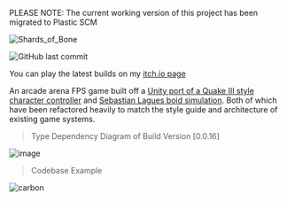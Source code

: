 PLEASE NOTE: The current working version of this project has been migrated to Plastic SCM

![Shards_of_Bone](https://github.com/B1naryB0b/Shards-of-Bone/assets/35399675/bf61fe51-f22a-470b-8676-09ec47b525ed)

![GitHub last commit](https://img.shields.io/github/last-commit/B1naryB0b/Shards-of-Bone)

You can play the latest builds on my [itch.io page](https://b1nary-b0b.itch.io/shards-of-bone)

An arcade arena FPS game built off a [Unity port of a Quake III style character controller](https://github.com/WiggleWizard/quake3-movement-unity3d) and [Sebastian Lagues boid simulation](https://github.com/SebLague/Boids). Both of which have been refactored heavily to match the style guide and architecture of existing game systems.

>Type Dependency Diagram of Build Version [0.0.16]

![image](https://github.com/B1naryB0b/Shards-of-Bone/assets/35399675/ff1ebf17-173d-4c69-8a8a-1dc06e67c782)

>Codebase Example

![carbon](https://github.com/B1naryB0b/Shards-of-Bone/assets/35399675/6446518f-f828-416e-8ed3-28bc36b3759a)
